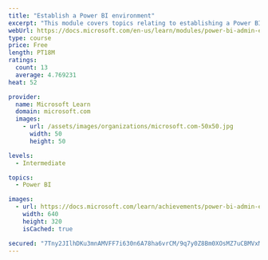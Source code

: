 ```yaml
---
title: "Establish a Power BI environment"
excerpt: "This module covers topics relating to establishing a Power BI environment within Office 365 containers."
webUrl: https://docs.microsoft.com/en-us/learn/modules/power-bi-admin-environment/
type: course
price: Free
length: PT18M
ratings:
  count: 13
  average: 4.769231
heat: 52

provider:
  name: Microsoft Learn
  domain: microsoft.com
  images:
    - url: /assets/images/organizations/microsoft.com-50x50.jpg
      width: 50
      height: 50

levels:
  - Intermediate

topics:
  - Power BI

images:
  - url: https://docs.microsoft.com/learn/achievements/power-bi-admin-environment-social.png
    width: 640
    height: 320
    isCached: true

secured: "7Tny2JIlhDKu3mnAMVFF7i630n6A78ha6vrCM/9q7y0Z8Bm0XOsMZ7uCBMVxMcRVWJaKXbYFgnSbj+3KaVA56EDTi3B8ty8jnglLB4isOlJNMjmUi0RqQcRmD7KcOiyOL34gxIhTm8EPCinC7PH34cu4RDgzSg1+EF1tLIDkMbNvJBUrOEJpo/sIRSY4twjAjspcxPiyqhpgJr2+oc7lnAU1wca7gDypVR0x8jcToCBR/Zl6vIspkgxeCgRv9RDHVpmF2CoNVbGwVa7HY4s/Yux9u1Xfnpn9j6CvtPaks/OhOM0BZVy1LpP0Yh9y6LcrTtz+aY2+k2lKJpI4PBl6K4SFVzag9rZLwFRH9KHxnROYgnEv/+BMgKWnb+h2x9pkkAfO516bnO+s/lJqYKPy0yoQ7B9PkBW66KpsA07Uiqg=;WZaGR79Kiph2Kfdx8gF4fw=="
---
```


